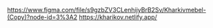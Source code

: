 https://www.figma.com/file/s9gzbZV3CLenhijyBrB2Sv/Kharkivmebel-(Copy)?node-id=3%3A2
https://kharikov.netlify.app/
